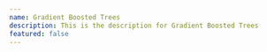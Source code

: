 ```yaml
---
name: Gradient Boosted Trees
description: This is the description for Gradient Boosted Trees
featured: false
---
```

